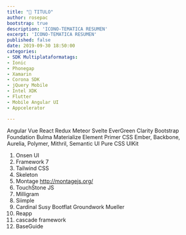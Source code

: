 ```yaml
---
title: "📰 TITULO"
author: rosepac
bootstrap: true
description: 'ICONO-TEMATICA RESUMEN'
excerpt: 'ICONO-TEMATICA RESUMEN'
published: false
date: 2019-09-30 18:50:00
categories:
- SDK Multiplataformatags:
- Ionic
- Phonegap
- Xamarin
- Corona SDK
- jQuery Mobile
- Intel XDK
- Flutter
- Mobile Angular UI
- Appcelerator

---
```


Angular
Vue
React
Redux <!-- https://redux.js.org -->
Meteor <!-- https://raygun.com/blog/popular-javascript-frameworks/ -->
Svelte <!-- https://svelte.dev -->
EverGreen <!-- https://evergreen.segment.com -->
Clarity <!-- https://clarity.design/ -->
Bootstrap
Foundation
Bulma <!-- https://geekflare.com/best-css-frameworks/ -->
Materialize
Element <!-- https://element.eleme.io -->
Primer CSS <!-- https://primer.style/ -->
Ember, Backbone, Aurelia, Polymer, Mithril, <!-- https://raygun.com/blog/popular-javascript-frameworks/ -->
Semantic UI
Pure CSS
UIKit
1.  Onsen UI
2.  Framework 7
3.  Tailwind CSS
4.  Skeleton
5.  Montage http://montagejs.org/
6.  TouchStone JS
7.  Milligram
8.  Siimple <!-- https://www.siimple.xyz/ -->
9.  Cardinal <!-- https://cardinalcss.com/ -->
Susy
Bootflat <!-- http://bootflat.github.io/ -->
Groundwork <!-- https://groundworkcss.github.io/ -->
Mueller <!-- https://muellergridsystem.com/ -->
18. Reapp
19. cascade framework <!-- http://jslegers.github.io/cascadeframework/ -->
20. BaseGuide <!-- https://basegui.de/ -->

<!-- https://www.sitepoint.com/most-popular-frontend-frameworks-compared/ -->
<!-- https://devawesome.lusaxweb.net/projects/-LOZkzqUZbRyU-LDrSVZ -->